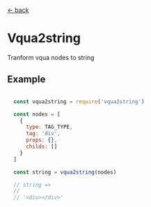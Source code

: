 [← back](https://github.com/sterjakovigor/vqua/tree/master)

# Vqua2string

Tranform vqua nodes to string

## Example

```javascript

  const vqua2string = require('vqua2string')

  const nodes = [
    {
      type: TAG_TYPE,
      tag: 'div',
      props: {},
      childs: []
    }
  ]

  const string = vqua2string(nodes)

  // string =>
  //
  // '<div></div>'

```
